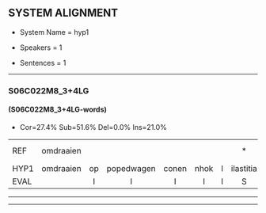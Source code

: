 
## SYSTEM ALIGNMENT

- System Name = hyp1

- Speakers = 1

- Sentences = 1

---

### S06C022M8_3+4LG

#### (S06C022M8_3+4LG-words)

- Cor=27.4%	Sub=51.6%	Del=0.0%	Ins=21.0%

|  |  |  |  |  |  |  |  |  |  |  |  |  |  |  |  |  |  |  |  |  |  |  |  |  |  |  |  |  |  |  |  |  |  |  |  |  |  |  |  |  |  |  |  |  |  |  |  |  |  |  |  |  |  |  |  |  |  |  |  |  |  |  |
|:--- |:---:|:---:|:---:|:---:|:---:|:---:|:---:|:---:|:---:|:---:|:---:|:---:|:---:|:---:|:---:|:---:|:---:|:---:|:---:|:---:|:---:|:---:|:---:|:---:|:---:|:---:|:---:|:---:|:---:|:---:|:---:|:---:|:---:|:---:|:---:|:---:|:---:|:---:|:---:|:---:|:---:|:---:|:---:|:---:|:---:|:---:|:---:|:---:|:---:|:---:|:---:|:---:|:---:|:---:|:---:|:---:|:---:|:---:|:---:|:---:|:---:|:---:|
| REF | omdraaien |  |  |  |  |  | * | poppenwagen | konijnenhok | * | elastiekje | * | ruziemaken | teddybeer | dierentuin | paddenstoelen | verstoppertje | wasmachine | fototoestel | * | toiletpapier | vrachtwagen |  | buurmannen | vogelkooi | olifant |  | schommelen | * | iedereen | schoenenwinkel | knutselen | ophangen | verjaardag |  |  | sprookjesboek | tandenborstel | lucifer | slaapkamer | achterdeur |  |  |  | ziekenhuis | *(opnieuw) | nieuwsgierig |  | afblijven | kabouter | washandje | sneeuwwitje | * | goeiendag | vakantie | limonade | autorijden | eindelijk | familie | * | * | chocolade |
| HYP1 | omdraaien | op | popedwagen | conen | nhok | l | ilastitia | vusemma | ruzie | maken | tetdiber | dirend | aan | padden | stoelen | verstopperd | ja | wasmachine | fototoestel | toa | toiletpaper | vrachtwagen | duur | mannen | vogelkooi | olifant | schrommel | lind | idereen | schroenden | winkel | knutselen | ophangen | verjaardag | sproukjesboek | tam | en | borstel | lucifer | slaapkamer | achterdeur | ziek | in | huis | op | die | nieuwsgierig | of | blijven | kabaterwassentje | sneeuw | wietje | groa | groeiendar | vakantie | limonade | autorijden | endelijk | familie | koken | kokolander | chocolaan |
| EVAL |  | I | I | I | I | I | S | S | S | S | S | S | S | S | S | S | S |  |  | S | S |  | I | S |  |  | I | S | S | S | S |  |  |  | I | I | S | S |  |  |  | I | I | I | S | S |  | I | S | S | S | S | S | S |  |  |  | S |  | S | S | S |
---

---
